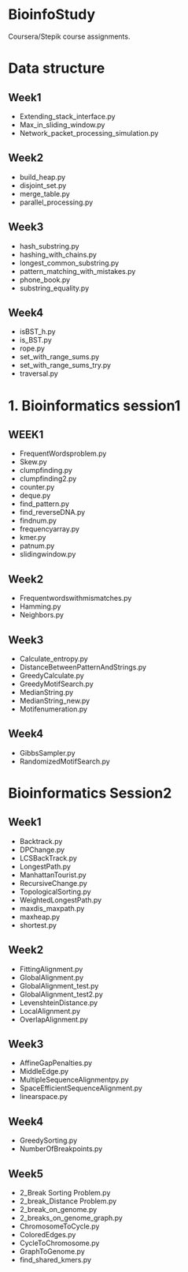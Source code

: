 # BioinfoStudy

Coursera/Stepik course assignments.
# Data structure
## Week1
- Extending_stack_interface.py
- Max_in_sliding_window.py
- Network_packet_processing_simulation.py

## Week2
- build_heap.py
- disjoint_set.py
- merge_table.py
- parallel_processing.py

## Week3
- hash_substring.py
- hashing_with_chains.py
- longest_common_substring.py
- pattern_matching_with_mistakes.py
- phone_book.py
- substring_equality.py

## Week4
- isBST_h.py
- is_BST.py
- rope.py
- set_with_range_sums.py
- set_with_range_sums_try.py
- traversal.py

# 1. Bioinformatics session1 
## WEEK1
- FrequentWordsproblem.py
- Skew.py
- clumpfinding.py
- clumpfinding2.py
- counter.py
- deque.py
- find_pattern.py
- find_reverseDNA.py
- findnum.py
- frequencyarray.py
- kmer.py
- patnum.py
- slidingwindow.py

## Week2
- Frequentwordswithmismatches.py
- Hamming.py
- Neighbors.py

## Week3
- Calculate_entropy.py
- DistanceBetweenPatternAndStrings.py
- GreedyCalculate.py
- GreedyMotifSearch.py
- MedianString.py
- MedianString_new.py
- Motifenumeration.py

## Week4
- GibbsSampler.py
- RandomizedMotifSearch.py

# Bioinformatics Session2
## Week1
- Backtrack.py
- DPChange.py
- LCSBackTrack.py
- LongestPath.py
- ManhattanTourist.py
- RecursiveChange.py
- TopologicalSorting.py
- WeightedLongestPath.py
- maxdis_maxpath.py
- maxheap.py
- shortest.py

## Week2
- FittingAlignment.py
- GlobalAlignment.py
- GlobalAlignment_test.py
- GlobalAlignment_test2.py
- LevenshteinDistance.py
- LocalAlignment.py
- OverlapAlignment.py

## Week3
- AffineGapPenalties.py
- MiddleEdge.py
- MultipleSequenceAlignmentpy.py
- SpaceEfficientSequenceAlignment.py
- linearspace.py

## Week4
- GreedySorting.py
- NumberOfBreakpoints.py

## Week5
- 2_Break Sorting Problem.py
- 2_break_Distance Problem.py
- 2_break_on_genome.py
- 2_breaks_on_genome_graph.py
- ChromosomeToCycle.py
- ColoredEdges.py
- CycleToChromosome.py
- GraphToGenome.py
- find_shared_kmers.py
